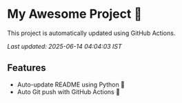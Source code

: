 # My Awesome Project 🚀

This project is automatically updated using GitHub Actions.

_Last updated: 2025-06-14 04:04:03 IST_

## Features
- Auto-update README using Python 🐍
- Auto Git push with GitHub Actions 🤖
